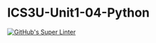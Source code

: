 # ICS3U-Unit1-04-Python

[![GitHub's Super Linter](https://github.com/Joshua-Yeung-2/ICS3U-Unit1-04-Python/workflows/GitHub's%20Super%20Linter/badge.svg)](https://github.com/Joshua-Yeung-2/ICS3U-Unit1-04-Python/actions)
